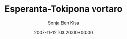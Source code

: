 ---
title: 'Esperanta-Tokipona vortaro'
posts: 3
hash: 't899'
author: 'Sonja Elen Kisa'
date: 2007-11-12T08:20:00+00:00
sources:
  - http://forums.tokipona.org/viewtopic.php%3Ft=899.html
---